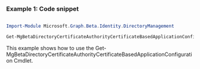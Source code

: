 ### Example 1: Code snippet

```powershell

Import-Module Microsoft.Graph.Beta.Identity.DirectoryManagement

Get-MgBetaDirectoryCertificateAuthorityCertificateBasedApplicationConfiguration

```
This example shows how to use the Get-MgBetaDirectoryCertificateAuthorityCertificateBasedApplicationConfiguration Cmdlet.

